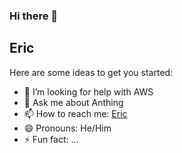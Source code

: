 ### Hi there 👋
## Eric

Here are some ideas to get you started:

- 🤔 I’m looking for help with AWS
- 💬 Ask me about Anthing
- 📫 How to reach me: [Eric](https://ericxiong.vercel.app)
- 😄 Pronouns: He/Him
- ⚡ Fun fact: ...
